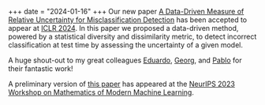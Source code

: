 +++
date = "2024-01-16"
+++
Our new paper [A Data-Driven Measure of Relative Uncertainty for Misclassification Detection](https://openreview.net/forum?id=ruGY8v10mK&referrer=%5BAuthor%20Console%5D(%2Fgroup%3Fid%3DICLR.cc%2F2024%2FConference%2FAuthors%23your-submissions)) has been accepted to appear at [ICLR 2024](https://iclr.cc/). In this paper we proposed a data-driven method, powered by a statistical diversity and dissimilarity metric, to detect incorrect classification at test time by assessing the uncertainty of a given model.

A huge shout-out to my great colleagues [Eduardo](https://edadaltocg.github.io/), [Georg](https://scholar.google.at/citations?user=5lv1oKAAAAAJ&hl=en), and [Pablo](https://sites.google.com/mila.quebec/pablo-piantanida/home) for their fantastic work!

A preliminary version of [this paper](https://openreview.net/forum?id=7iibkkg0WI&referrer=%5BAuthor%20Console%5D(%2Fgroup%3Fid%3DNeurIPS.cc%2F2023%2FWorkshop%2FM3L%2FAuthors%23your-submissions)) has appeared at the [NeurIPS 2023 Workshop on Mathematics of Modern Machine Learning](https://sites.google.com/view/m3l-2023).
